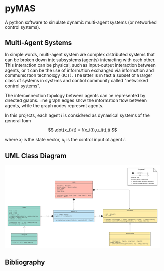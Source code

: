 # pyMAS
A python software to simulate dynamic multi-agent systems (or networked control systems).

## Multi-Agent Systems

In simple words, multi-agent system are complex distributed systems that can be 
broken down into subsystems (agents) interacting with each other.
This interaction can be physical, such as input-output interaction between agents, or it can be 
the use of information exchanged via information and communication technology (ICT). The latter is 
in fact a subset of a larger class of systems in systems and control community called 
"networked control systems".

The interconnection topology between agents can be represented by directed graphs. The graph edges show 
the information flow between agents, while the graph nodes represent agents.

In this projects, each agent $i$ is considered as dynamical systems of the general form 

$$
\dot{x_i}(t) = f(x_i(t),u_i(t),t)
$$

where $x_i$ is the state vector, $u_i$ is the control input of agent $i$. 



## UML Class Diagram

![Class diagram](UML-class.png)

## Bibliography

